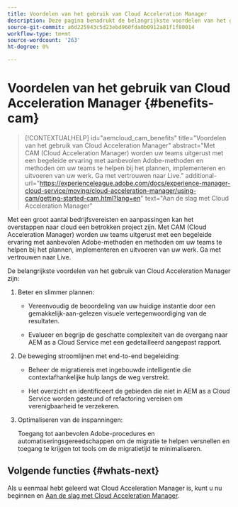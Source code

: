 ```yaml
---
title: Voordelen van het gebruik van Cloud Acceleration Manager
description: Deze pagina benadrukt de belangrijkste voordelen van het gebruik van Cloud Acceleration Manager.
source-git-commit: a6d225943c5d23ebd960fda0b0912a81f1f80014
workflow-type: tm+mt
source-wordcount: '263'
ht-degree: 0%

---
```


# Voordelen van het gebruik van Cloud Acceleration Manager {#benefits-cam}

>[!CONTEXTUALHELP]
>id="aemcloud_cam_benefits"
>title="Voordelen van het gebruik van Cloud Acceleration Manager"
>abstract="Met CAM (Cloud Acceleration Manager) worden uw teams uitgerust met een begeleide ervaring met aanbevolen Adobe-methoden en methoden om uw teams te helpen bij het plannen, implementeren en uitvoeren van uw werk. Ga met vertrouwen naar Live."
>additional-url="https://experienceleague.adobe.com/docs/experience-manager-cloud-service/moving/cloud-acceleration-manager/using-cam/getting-started-cam.html?lang=en" text="Aan de slag met Cloud Acceleration Manager"

Met een groot aantal bedrijfsvereisten en aanpassingen kan het overstappen naar cloud een betrokken project zijn. Met CAM (Cloud Acceleration Manager) worden uw teams uitgerust met een begeleide ervaring met aanbevolen Adobe-methoden en methoden om uw teams te helpen bij het plannen, implementeren en uitvoeren van uw werk. Ga met vertrouwen naar Live.

De belangrijkste voordelen van het gebruik van Cloud Acceleration Manager zijn:

1. Beter en slimmer plannen:

   * Vereenvoudig de beoordeling van uw huidige instantie door een gemakkelijk-aan-gelezen visuele vertegenwoordiging van de resultaten.

   * Evalueer en begrijp de geschatte complexiteit van de overgang naar AEM as a Cloud Service met een gedetailleerd aangepast rapport.

1. De beweging stroomlijnen met end-to-end begeleiding:

   * Beheer de migratiereis met ingebouwde intelligentie die contextafhankelijke hulp langs de weg verstrekt.

   * Het overzicht en identificeert de gebieden die niet in AEM as a Cloud Service worden gesteund of refactoring vereisen om verenigbaarheid te verzekeren.

1. Optimaliseren van de inspanningen:

   Toegang tot aanbevolen Adobe-procedures en automatiseringsgereedschappen om de migratie te helpen versnellen en toegang te krijgen tot tools om de migratietijd te minimaliseren.

## Volgende functies {#whats-next}

Als u eenmaal hebt geleerd wat Cloud Acceleration Manager is, kunt u nu beginnen en [Aan de slag met Cloud Acceleration Manager](https://experienceleague.adobe.com/docs/experience-manager-cloud-service/moving/cloud-acceleration-manager/using-cam/getting-started-cam.html?lang=en).
